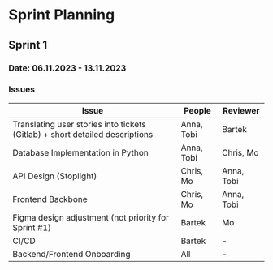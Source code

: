 # Sprint Planning

## **Sprint 1**

### Date: 06.11.2023 - 13.11.2023

### Issues

| Issue                                                                        | People     | Reviewer   |
|------------------------------------------------------------------------------|------------|------------|
| Translating user stories into tickets (Gitlab) + short detailed descriptions | Anna, Tobi | Bartek     |
| Database Implementation in Python                                            | Anna, Tobi | Chris, Mo  |
| API Design (Stoplight)                                                       | Chris, Mo  | Anna, Tobi |
| Frontend Backbone                                                            | Chris, Mo  | Anna, Tobi |
| Figma design adjustment (not priority for Sprint #1)                         | Bartek     | Mo         |
| CI/CD                                                                        | Bartek     | -          |
| Backend/Frontend Onboarding                                                  | All        | -          |
